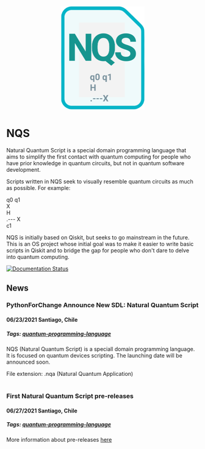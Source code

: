<h1 align="center">
  <a title="Python For Change" href="http://pythonforchange.github.io"><img src="https://github.com/PythonForChange/NQS/blob/main/web/icon441x540.png?raw=true" width="220.5px" height="270px" alt="Python For Change Project"></a>
</h1>

# NQS

Natural Quantum Script is a special domain programming language that aims to simplify the first contact with quantum computing for people who have prior knowledge in quantum circuits, but not in quantum software development.

Scripts written in NQS seek to visually resemble quantum circuits as much as possible. For example:

q0 q1<br>
    X<br>
H<br>
.--- X<br>
c1<br>

NQS is initially based on Qiskit, but seeks to go mainstream in the future.
This is an OS project whose initial goal was to make it easier to write basic scripts in Qiskit and to bridge the gap for people who don't dare to delve into quantum computing.

<a href='https://nqs.readthedocs.io/en/latest/?badge=latest'>
    <img src='https://readthedocs.org/projects/nqs/badge/?version=latest' alt='Documentation Status' />
</a>

## News
### PythonForChange Announce New SDL: Natural Quantum Script 
#### 06/23/2021 Santiago, Chile
##### Tags: [quantum-programming-language](https://github.com/topics/quantum-programming-language)

NQS (Natural Quantum Script) is a speciall domain programming language. It is focused on quantum devices scripting.
The launching date will be announced soon.

File extension: .nqa (Natural Quantum Application)<br><br>

### First Natural Quantum Script pre-releases 
#### 06/27/2021 Santiago, Chile
##### Tags: [quantum-programming-language](https://github.com/topics/quantum-programming-language)

More information about pre-releases [here](https://github.com/eanorambuena/NQS)
